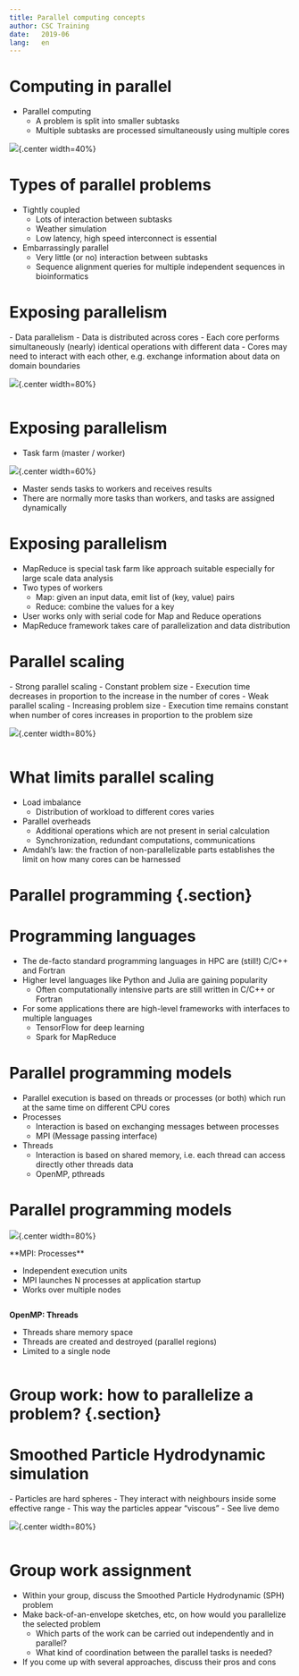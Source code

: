 ```yaml
---
title: Parallel computing concepts
author: CSC Training
date:   2019-06
lang:   en
---
```



# Computing in parallel

- Parallel computing
    - A problem is split into smaller subtasks
    - Multiple subtasks are processed simultaneously using multiple cores

 ![](img/compp.svg){.center width=40%}

# Types of parallel problems

- Tightly coupled
    - Lots of interaction between subtasks
    - Weather simulation
    - Low latency, high speed interconnect is essential
- Embarrassingly parallel
    - Very little (or no) interaction between subtasks
    - Sequence alignment queries for multiple independent sequences in 
      bioinformatics


# Exposing parallelism

<div class=column>
- Data parallelism
    - Data is distributed across cores
    - Each core performs simultaneously (nearly) identical operations
      with different data 
    - Cores may need to interact with each other, e.g. exchange
      information about data on domain boundaries
</div>
<div class=column>

 ![](img/eparallel.svg){.center width=80%}

</div>

# Exposing parallelism

- Task farm (master / worker)

 ![](img/farm.svg){.center width=60%}

- Master sends tasks to workers and receives results
- There are normally more tasks than workers, and tasks are assigned
  dynamically 

# Exposing parallelism

- MapReduce is special task farm like approach suitable especially for
  large scale data analysis 
- Two types of workers
    - Map: given an input data, emit list of (key, value) pairs
    - Reduce: combine the values for a key
- User works only with serial code for Map and Reduce operations
- MapReduce framework takes care of parallelization and data distribution

# Parallel scaling

<div class=column>
- Strong parallel scaling
    - Constant problem size
    - Execution time decreases in proportion to the increase in the number of cores
- Weak parallel scaling
    - Increasing problem size
    - Execution time remains constant when number of cores increases
      in proportion to the problem size 
</div>
<div class=column>

 ![](img/scaling.png){.center width=80%}

</div>

# What limits parallel scaling

- Load imbalance
    - Distribution of workload to different cores varies
- Parallel overheads
    - Additional operations which are not present in serial calculation
    - Synchronization, redundant computations, communications
- Amdahl’s law: the fraction of non-parallelizable parts establishes
  the limit on how many cores can be harnessed 


# Parallel programming {.section}


# Programming languages

- The de-facto standard programming languages in HPC are (still!)
  C/C++ and Fortran 
- Higher level languages like Python and Julia are gaining popularity
    - Often computationally intensive parts are still written in C/C++
      or Fortran 
- For some applications there are high-level frameworks with
  interfaces to multiple languages 
    - TensorFlow for deep learning
    - Spark for MapReduce


# Parallel programming models

- Parallel execution is based on threads or processes (or both) which
  run at the same time on different CPU cores 
- Processes
    - Interaction is based on exchanging messages between processes
    - MPI (Message passing interface)
- Threads
    - Interaction is based on shared memory, i.e. each thread can
      access directly other threads data 
    - OpenMP, pthreads


# Parallel programming models

 ![](img/processes-threads.svg){.center width=80%}
<div class=column>
**MPI: Processes** 

- Independent execution units 
- MPI launches N processes at application startup
- Works over multiple nodes
</div>
<div class=column>

**OpenMP: Threads**  

- Threads share memory space
- Threads are created and destroyed  (parallel regions)
- Limited to a single node

</div>

# Group work: how to parallelize a problem? {.section}

# Smoothed Particle Hydrodynamic simulation

<div class=column>
- Particles are hard spheres
- They interact with neighbours inside some effective range
    - This way the particles appear “viscous”
- See live demo 

</div>
<div class=column>

 ![](img/smooth_particle.svg){.center width=80%}

</div>

# Group work assignment

- Within your group, discuss the Smoothed Particle Hydrodynamic (SPH) problem
- Make back-of-an-envelope sketches, etc, on how would you parallelize
  the selected problem 
    - Which parts of the work can be carried out independently and in parallel?
    - What kind of coordination between the parallel tasks is needed?
- If you come up with several approaches, discuss their pros and cons
